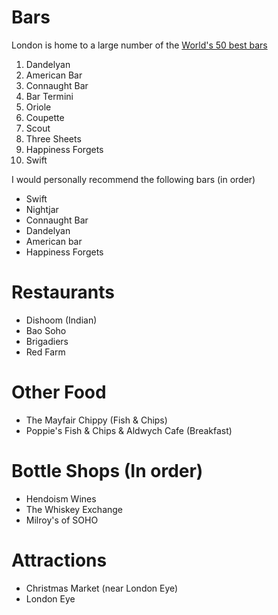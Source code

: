 # Bars
London is home to a large number of the [World's 50 best bars](https://www.worlds50bestbars.com/fifty-best-bars-list-2018/)
1. Dandelyan
2. American Bar
5. Connaught Bar
6. Bar Termini
17. Oriole
18. Coupette
28. Scout
29. Three Sheets
35. Happiness Forgets
46. Swift

I would personally recommend the following bars (in order)
* Swift
* Nightjar
* Connaught Bar
* Dandelyan
* American bar
* Happiness Forgets

# Restaurants
* Dishoom (Indian)
* Bao Soho
* Brigadiers
* Red Farm

# Other Food
* The Mayfair Chippy (Fish & Chips)
* Poppie's Fish & Chips
& Aldwych Cafe (Breakfast)

# Bottle Shops (In order)
* Hendoism Wines
* The Whiskey Exchange
* Milroy's of SOHO

# Attractions
* Christmas Market (near London Eye)
* London Eye
